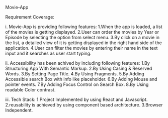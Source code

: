 Movie-App

Requirement Coverage:

i. Movie-App is providing following features:
    1.When the app is loaded, a list of the movies is getting displayed.
    2.User can order the movies by Year or Episode by selecting the option from select menu.
    3.By click on a movie in the list, a detailed view of it is getting displayed in the right hand side of the application.
    4.User can filter the movies by entering their name in the text input and it searches as user start typing.

ii. Accessibility has been achived by including following features:
    1.By Structuring App With Semantic Markup.
    2.By Using Casing & Reserved Words.
    3.By Setting Page Title.
    4.By Using Fragments.
    5.By Adding Accessible search Box with info like placeholder.
    6.By Adding Mouse and pointer events.
    7.By Adding Focus Control on Search Box.
    8.By Using readable Color contrast.


iii. Tech Stack:
    1.Project Implemented by using React and Javascript.
    2.reusability is achieved by using component based architecture.
    3.Browser Independent.



